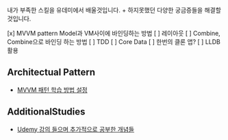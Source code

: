 내가 부족한 스킬을 유데미에서 배울것입니다. + 하지못했던 다양한 궁금증들을 해결할 것입니다.

[x] MVVM pattern Model과 VM사이에 바인딩하는 방법
[ ] 레이아웃
[ ] Combine, Combine으로 바인딩 하는 방법
[ ] TDD
[ ] Core Data
[ ] 한번의 클론 앱?
[ ] LLDB활용

## Architectual Pattern
- <a href="https://github.com/SHcommit/LearnMoreSwiftInUdemy/tree/master/Architectural%20Pattern/MVVM_Pattern">MVVM 패턴 학습 방법 설정</a>

## AdditionalStudies
- <a href="https://github.com/SHcommit/LearnMoreSwiftInUdemy/tree/master/AdditionalStudies">Udemy 강의 들으며 추가적으로 공부한 개념들</a>
